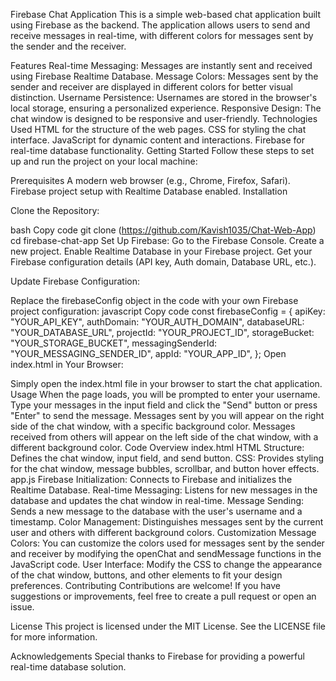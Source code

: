 Firebase Chat Application
This is a simple web-based chat application built using Firebase as the backend. The application allows users to send and
receive messages in real-time, with different colors for messages sent by the sender and the receiver.

Features
  Real-time Messaging: Messages are instantly sent and received using Firebase Realtime Database.
  Message Colors: Messages sent by the sender and receiver are displayed in different colors for better visual distinction.
  Username Persistence: Usernames are stored in the browser's local storage, ensuring a personalized experience.
  Responsive Design: The chat window is designed to be responsive and user-friendly.
Technologies Used
  HTML for the structure of the web pages.
  CSS for styling the chat interface.
  JavaScript for dynamic content and interactions.
  Firebase for real-time database functionality.
Getting Started
  Follow these steps to set up and run the project on your local machine:

Prerequisites
  A modern web browser (e.g., Chrome, Firefox, Safari).
  Firebase project setup with Realtime Database enabled.
  Installation

Clone the Repository:

  bash
  Copy code
  git clone (https://github.com/Kavish1035/Chat-Web-App)
  cd firebase-chat-app
Set Up Firebase:
  Go to the Firebase Console.
  Create a new project.
  Enable Realtime Database in your Firebase project.
  Get your Firebase configuration details (API key, Auth domain, Database URL, etc.).

Update Firebase Configuration:

  Replace the firebaseConfig object in the code with your own Firebase project configuration:
  javascript
Copy code
  const firebaseConfig = {
      apiKey: "YOUR_API_KEY",
      authDomain: "YOUR_AUTH_DOMAIN",
      databaseURL: "YOUR_DATABASE_URL",
      projectId: "YOUR_PROJECT_ID",
      storageBucket: "YOUR_STORAGE_BUCKET",
      messagingSenderId: "YOUR_MESSAGING_SENDER_ID",
      appId: "YOUR_APP_ID",
  };
Open index.html in Your Browser:

Simply open the index.html file in your browser to start the chat application.
Usage
When the page loads, you will be prompted to enter your username.
Type your messages in the input field and click the "Send" button or press "Enter" to send the message.
Messages sent by you will appear on the right side of the chat window, with a specific background color.
Messages received from others will appear on the left side of the chat window, with a different background color.
Code Overview
index.html
HTML Structure: Defines the chat window, input field, and send button.
CSS: Provides styling for the chat window, message bubbles, scrollbar, and button hover effects.
app.js
Firebase Initialization: Connects to Firebase and initializes the Realtime Database.
Real-time Messaging: Listens for new messages in the database and updates the chat window in real-time.
Message Sending: Sends a new message to the database with the user's username and a timestamp.
Color Management: Distinguishes messages sent by the current user and others with different background colors.
Customization
Message Colors: You can customize the colors used for messages sent by the sender and receiver by modifying the openChat and sendMessage functions in the JavaScript code.
User Interface: Modify the CSS to change the appearance of the chat window, buttons, and other elements to fit your design preferences.
Contributing
Contributions are welcome! If you have suggestions or improvements, feel free to create a pull request or open an issue.

License
This project is licensed under the MIT License. See the LICENSE file for more information.

Acknowledgements
Special thanks to Firebase for providing a powerful real-time database solution.
